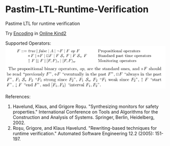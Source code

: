 # Pastim-LTL-Runtime-Verification
Pastime LTL for runtime verification

Try [Encoding](https://raw.githubusercontent.com/farif/Pastim-LTL-Runtime-Verification/master/PLTL%2BRV_2_Lustre.lus) in  [Online Kind2](https://kind.cs.uiowa.edu/app/)

Supported Operators:
![image info](./docs/mk-docs/img/pltl_monitor_operators.png)

References:

1. Havelund, Klaus, and Grigore Roşu. "Synthesizing monitors for safety properties." International Conference on Tools and Algorithms for the Construction and Analysis of Systems. Springer, Berlin, Heidelberg, 2002.
2. Roşu, Grigore, and Klaus Havelund. "Rewriting-based techniques for runtime verification." Automated Software Engineering 12.2 (2005): 151-197.
